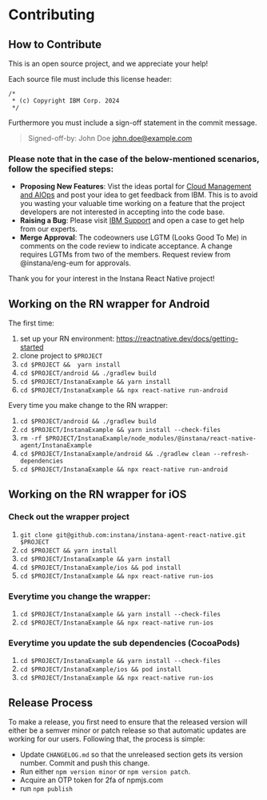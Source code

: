 # Contributing

## How to Contribute

This is an open source project, and we appreciate your help!

Each source file must include this license header:

```
/*
 * (c) Copyright IBM Corp. 2024
 */
```

Furthermore you must include a sign-off statement in the commit message.

> Signed-off-by: John Doe <john.doe@example.com>

### Please note that in the case of the below-mentioned scenarios, follow the specified steps:
- **Proposing New Features**: Vist the ideas portal for [Cloud Management and AIOps](https://automation-management.ideas.ibm.com/?project=INSTANA) and post your idea to get feedback from IBM. This is to avoid you wasting your valuable time working on a feature that the project developers are not interested in accepting into the code base.
- **Raising a Bug**: Please visit [IBM Support](https://www.ibm.com/mysupport/s/?language=en_US) and open a case to get help from our experts.
- **Merge Approval**: The codeowners use LGTM (Looks Good To Me) in comments on the code review to indicate acceptance. A change requires LGTMs from two of the members. Request review from @instana/eng-eum for approvals.


Thank you for your interest in the Instana React Native project!

## Working on the RN wrapper for Android

The first time:
1. set up your RN environment: https://reactnative.dev/docs/getting-started
2. clone project to `$PROJECT`
3. `cd $PROJECT &&  yarn install`
4. `cd $PROJECT/android && ./gradlew build`
5. `cd $PROJECT/InstanaExample && yarn install`
6. `cd $PROJECT/InstanaExample && npx react-native run-android`

Every time you make change to the RN wrapper:
1. `cd $PROJECT/android && ./gradlew build`
2. `cd $PROJECT/InstanaExample && yarn install --check-files`
3. `rm -rf $PROJECT/InstanaExample/node_modules/@instana/react-native-agent/InstanaExample`
4. `cd $PROJECT/InstanaExample/android && ./gradlew clean --refresh-dependencies`
5. `cd $PROJECT/InstanaExample && npx react-native run-android`

## Working on the RN wrapper for iOS
### Check out the wrapper project

1. `git clone git@github.com:instana/instana-agent-react-native.git $PROJECT`
2. `cd $PROJECT && yarn install`
3. `cd $PROJECT/InstanaExample && yarn install`
4. `cd $PROJECT/InstanaExample/ios && pod install`
5. `cd $PROJECT/InstanaExample && npx react-native run-ios`

### Everytime you change the wrapper:

1. `cd $PROJECT/InstanaExample && yarn install --check-files`
2. `cd $PROJECT/InstanaExample && npx react-native run-ios`

### Everytime you update the sub dependencies (CocoaPods)

1. `cd $PROJECT/InstanaExample && yarn install --check-files`
2. `cd $PROJECT/InstanaExample/ios && pod install`
3. `cd $PROJECT/InstanaExample && npx react-native run-ios`

## Release Process

To make a release, you first need to ensure that the released version will either be a semver minor or patch release so that automatic updates are working for our users. Following that, the process is simple:

- Update `CHANGELOG.md` so that the unreleased section gets its version number. Commit and push this change.
- Run either `npm version minor` or `npm version patch`.
- Acquire an OTP token for 2fa of npmjs.com
- run `npm publish`
